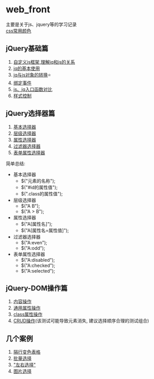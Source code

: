 # web_front
主要是关于js、jquery等的学习记录  
[css常用颜色](https://www.hangge.com/blog/cache/detail_981.html)  
## jQuery基础篇
   1. [自定义js框架,理解jq和js的关系](html/demo1.html)
   2. [jq的基本使用](html/demo2.html)
   3. [jq与js对象的转换](html/demo3.html):star:
   4. [绑定事件](html/demo4.html)
   5. [js、jq入口函数对比](html/demo5.html)
   6. [样式控制](html/demo6.html)
## jQuery选择器篇
   1. [基本选择器](html/selector1.html)
   2. [层级选择器](html/selector2.html)
   3. [属性选择器](html/selector3.html)
   4. [过滤器选择器](html/selector4.html)
   5. [表单属性选择器](html/selector5.html)

简单总结:
- 基本选择器
  - $("元素的名称");
  - $("#id的属性值");
  - $(".class的属性值");
- 层级选择器
  - $("A B");
  - $("A > B");
- 属性选择器
  - $("A[属性名]");
  - $("A[属性名=属性值]");
- 过滤器选择器
  - $("A:even");
  - $("A:odd");
- 表单属性选择器
  - $("A:disabled");
  - $("A:checked");
  - $("A:selected");
## jQuery-DOM操作篇
1. [内容操作](html/dom1.html)
2. [通用属性操作](html/dom2.html)
3. [class属性操作](html/dom3.html)
4. [CRUD操作](html/dom4.html)(该测试可能导致元素消失, 建议选择顺序合理的测试组合)

## 几个案例
1. [隔行变色表格](html/test1.html)
2. [批量选择](html/test2.html)
3. ["左右选择"](html/test3.html)
4. [图片选择](html/test4.html)